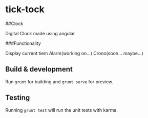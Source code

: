 # tick-tock
##Clock 

Digital Clock made using angular

###Functionality

Display current tiem
Alarm(working on...)
Crono(soon... maybe...)

## Build & development
Run `grunt` for building and `grunt serve` for preview.

## Testing
Running `grunt test` will run the unit tests with karma.

